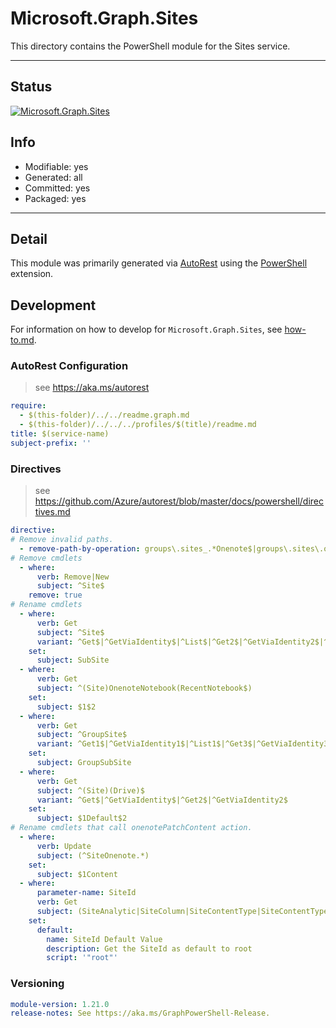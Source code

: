 <!-- region Generated -->
# Microsoft.Graph.Sites
This directory contains the PowerShell module for the Sites service.

---
## Status
[![Microsoft.Graph.Sites](https://img.shields.io/powershellgallery/v/Microsoft.Graph.Sites.svg?style=flat-square&label=Microsoft.Graph.Sites "Microsoft.Graph.Sites")](https://www.powershellgallery.com/packages/Microsoft.Graph.Sites/)

## Info
- Modifiable: yes
- Generated: all
- Committed: yes
- Packaged: yes

---
## Detail
This module was primarily generated via [AutoRest](https://github.com/Azure/autorest) using the [PowerShell](https://github.com/Azure/autorest.powershell) extension.

## Development
For information on how to develop for `Microsoft.Graph.Sites`, see [how-to.md](how-to.md).
<!-- endregion -->

### AutoRest Configuration

> see https://aka.ms/autorest

``` yaml
require:
  - $(this-folder)/../../readme.graph.md
  - $(this-folder)/../../../profiles/$(title)/readme.md
title: $(service-name)
subject-prefix: ''
```

### Directives

> see https://github.com/Azure/autorest/blob/master/docs/powershell/directives.md

``` yaml
directive:
# Remove invalid paths.
  - remove-path-by-operation: groups\.sites_.*Onenote$|groups\.sites\.onenote.*$|.*\.onenote\..*\.parent.*|.*\.notebooks\.section.*|.*\.sectionGroups\.section.*|.*\.sections\.pages.*|sites\..*_(Create|Get|Update|Delete)Activities$|sites\..*\.activities.*|^sites_(remove|add)$|^.*sites\.(.*_.*SourceColumn|contentTypes_.*(Base|BaseTypes|ColumnPositions)|.*_(Get|Create|Update|Delete)Activities|.*\.activities.*|termStore_ListSets|termStore\.groups\.sets(\.children.*|_.*ParentGroup|\.relations_.*|\.terms\.relations_.*|\.terms\.children.*|\.terms_.*Set)|termStore\.sets(\.children.*|_.*ParentGroup|\.parentGroup.*|\.relations.*|\.terms\.children.*|\.terms\.relations.*|\.terms_.*Set))$
# Remove cmdlets
  - where:
      verb: Remove|New
      subject: ^Site$
    remove: true
# Rename cmdlets
  - where:
      verb: Get
      subject: ^Site$
      variant: ^Get$|^GetViaIdentity$|^List$|^Get2$|^GetViaIdentity2$|^List2$
    set:
      subject: SubSite
  - where:
      verb: Get
      subject: ^(Site)OnenoteNotebook(RecentNotebook$)
    set:
      subject: $1$2
  - where:
      verb: Get
      subject: ^GroupSite$
      variant: ^Get1$|^GetViaIdentity1$|^List1$|^Get3$|^GetViaIdentity3$|^List3$
    set:
      subject: GroupSubSite
  - where:
      verb: Get
      subject: ^(Site)(Drive)$
      variant: ^Get$|^GetViaIdentity$|^Get2$|^GetViaIdentity2$
    set:
      subject: $1Default$2
# Rename cmdlets that call onenotePatchContent action.
  - where:
      verb: Update
      subject: (^SiteOnenote.*)
    set:
      subject: $1Content
  - where:
      parameter-name: SiteId
      verb: Get
      subject: (SiteAnalytic|SiteColumn|SiteContentType|SiteContentTypeContentLink|SubSite)
    set:
      default:
        name: SiteId Default Value
        description: Get the SiteId as default to root
        script: '"root"'
```
### Versioning

``` yaml
module-version: 1.21.0
release-notes: See https://aka.ms/GraphPowerShell-Release.
```
